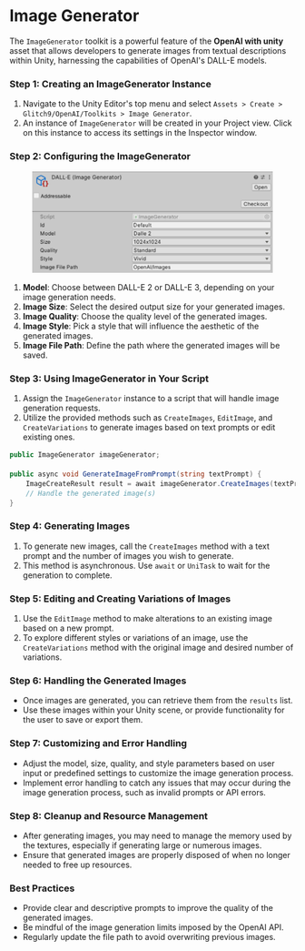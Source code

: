 # Image Generator

The `ImageGenerator` toolkit is a powerful feature of the **OpenAI with unity** asset that allows developers to generate images from textual descriptions within Unity, harnessing the capabilities of OpenAI's DALL-E models.

### Step 1: Creating an ImageGenerator Instance

1. Navigate to the Unity Editor's top menu and select `Assets > Create > Glitch9/OpenAI/Toolkits > Image Generator`.
2. An instance of `ImageGenerator` will be created in your Project view. Click on this instance to access its settings in the Inspector window.

### Step 2: Configuring the ImageGenerator

<figure><img src="../../../.gitbook/assets/image (32).png" alt=""><figcaption></figcaption></figure>

1. **Model**: Choose between DALL-E 2 or DALL-E 3, depending on your image generation needs.
2. **Image Size**: Select the desired output size for your generated images.
3. **Image Quality**: Choose the quality level of the generated images.
4. **Image Style**: Pick a style that will influence the aesthetic of the generated images.
5. **Image File Path**: Define the path where the generated images will be saved.

### Step 3: Using ImageGenerator in Your Script

1. Assign the `ImageGenerator` instance to a script that will handle image generation requests.
2. Utilize the provided methods such as `CreateImages`, `EditImage`, and `CreateVariations` to generate images based on text prompts or edit existing ones.

```csharp
public ImageGenerator imageGenerator;

public async void GenerateImageFromPrompt(string textPrompt) {
    ImageCreateResult result = await imageGenerator.CreateImages(textPrompt, 1);
    // Handle the generated image(s)
}
```

### Step 4: Generating Images

1. To generate new images, call the `CreateImages` method with a text prompt and the number of images you wish to generate.
2. This method is asynchronous. Use `await` or `UniTask` to wait for the generation to complete.

### Step 5: Editing and Creating Variations of Images

1. Use the `EditImage` method to make alterations to an existing image based on a new prompt.
2. To explore different styles or variations of an image, use the `CreateVariations` method with the original image and desired number of variations.

### Step 6: Handling the Generated Images

* Once images are generated, you can retrieve them from the `results` list.
* Use these images within your Unity scene, or provide functionality for the user to save or export them.

### Step 7: Customizing and Error Handling

* Adjust the model, size, quality, and style parameters based on user input or predefined settings to customize the image generation process.
* Implement error handling to catch any issues that may occur during the image generation process, such as invalid prompts or API errors.

### Step 8: Cleanup and Resource Management

* After generating images, you may need to manage the memory used by the textures, especially if generating large or numerous images.
* Ensure that generated images are properly disposed of when no longer needed to free up resources.

### Best Practices

* Provide clear and descriptive prompts to improve the quality of the generated images.
* Be mindful of the image generation limits imposed by the OpenAI API.
* Regularly update the file path to avoid overwriting previous images.
